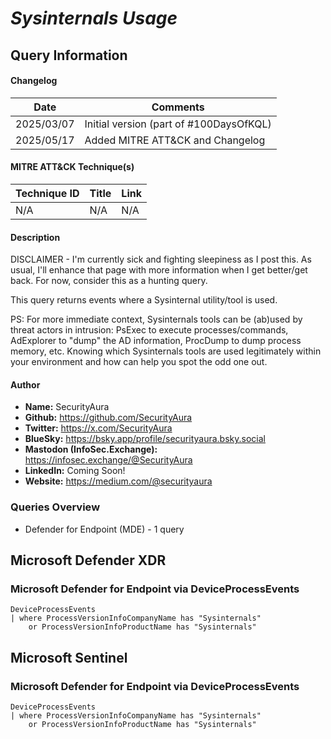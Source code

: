 # *Sysinternals Usage*

## Query Information

#### Changelog

| Date | Comments |
|---|---|
| 2025/03/07 | Initial version (part of #100DaysOfKQL) |
| 2025/05/17 | Added MITRE ATT&CK and Changelog |

#### MITRE ATT&CK Technique(s)

| Technique ID | Title    | Link    |
| ---  | --- | --- |
| N/A | N/A | N/A |

#### Description

DISCLAIMER - I'm currently sick and fighting sleepiness as I post this. As usual, I'll enhance that page with more information when I get better/get back. For now, consider this as a hunting query.

This query returns events where a Sysinternal utility/tool is used.

PS: For more immediate context, Sysinternals tools can be (ab)used by threat actors in intrusion: PsExec to execute processes/commands, AdExplorer to "dump" the AD information, ProcDump to dump process memory, etc. Knowing which Sysinternals tools are used legitimately within your environment and how can help you spot the odd one out.

#### Author <Optional>
- **Name:** SecurityAura
- **Github:** https://github.com/SecurityAura
- **Twitter:** https://x.com/SecurityAura
- **BlueSky:** https://bsky.app/profile/securityaura.bsky.social
- **Mastodon (InfoSec.Exchange):** https://infosec.exchange/@SecurityAura
- **LinkedIn:** Coming Soon!
- **Website:** https://medium.com/@securityaura

### Queries Overview ###

- Defender for Endpoint (MDE) - 1 query

## Microsoft Defender XDR ##
### Microsoft Defender for Endpoint via DeviceProcessEvents ###
```KQL
DeviceProcessEvents
| where ProcessVersionInfoCompanyName has "Sysinternals"
    or ProcessVersionInfoProductName has "Sysinternals"
```
## Microsoft Sentinel ##
### Microsoft Defender for Endpoint via DeviceProcessEvents ###
```KQL
DeviceProcessEvents
| where ProcessVersionInfoCompanyName has "Sysinternals"
    or ProcessVersionInfoProductName has "Sysinternals"
```
